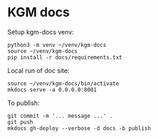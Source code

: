 # KGM docs

Setup kgm-docs venv:
```
python3 -m venv ~/venv/kgm-docs
source ~/venv/kgm-docs
pip install -r docs/requirements.txt
```

Local run of doc site:
```
source ~/venv/kgm-docs/bin/activate
mkdocs serve -a 0.0.0.0:8001
```

To publish:

```
git commit -m '... message ...' .
git push
mkdocs gh-deploy --verbose -d docs -b publish
```
